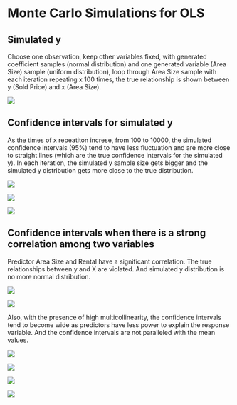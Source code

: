# Monte Carlo Simulations for OLS
## Simulated y
Choose one observation, keep other variables fixed, with generated coefficient samples (normal distribution) and one generated variable (Area Size) sample (uniform distribution), loop through Area Size sample with each iteration repeating x 100 times, the true relationship is shown between y (Sold Price) and x (Area Size).

![](images/simulated_y_as_x_inreases.png)

## Confidence intervals for simulated y
As the times of x repeatiton increse, from 100 to 10000, the simulated confidence intervals (95%) tend to have less fluctuation and are more close to straight lines (which are the true confidence intervals for the simulated y). In each iteration, the simulated y sample size gets bigger and the simulated y distribution gets more close to the true distribution.

![](images/confidence_interval_x_repeat_100.png)

![](images/confidence_interval_x_repeat_1000.png)

![](images/confidence_interval_x_repeat_10000.png)

## Confidence intervals when there is a strong correlation among two variables

Predictor Area Size and Rental have a significant correlation.
The true relationships between y and X are violated. And simulated y distribution is no more normal distribution.

![](images/simulated_y_as_area_size_increases.png)

![](images/simulated_y_as_rental_increases.png)

Also, with the presence of high multicollinearity, the confidence intervals tend to become wide as predictors have less power to explain the response variable. And the confidence intervals are not paralleled with the mean values.

![](images/CI_x_repeat_100_area_size.png)

![](images/CI_x_repeat_10000_area_size.png)

![](images/CI_x_repeat_100_rental.png)

![](images/CI_x_repeat_10000_rental.png)
